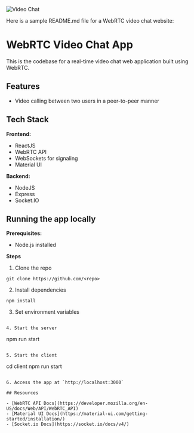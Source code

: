 ![Video Chat](https://i.ibb.co/7WZRLD1/122.jpg)


Here is a sample README.md file for a WebRTC video chat website:

# WebRTC Video Chat App

This is the codebase for a real-time video chat web application built using WebRTC. 

## Features

- Video calling between two users in a peer-to-peer manner

## Tech Stack

**Frontend:**

- ReactJS
- WebRTC API
- WebSockets for signaling 
- Material UI

**Backend:**

- NodeJS 
- Express 
- Socket.IO



## Running the app locally

**Prerequisites:**

- Node.js installed


**Steps**

1. Clone the repo

```
git clone https://github.com/<repo>
```

2. Install dependencies

```
npm install
```

3. Set environment variables

```

4. Start the server

```
npm run start
```

5. Start the client

```
cd client
npm run start
```

6. Access the app at `http://localhost:3000`

## Resources

- [WebRTC API Docs](https://developer.mozilla.org/en-US/docs/Web/API/WebRTC_API)
- [Material UI Docs](https://material-ui.com/getting-started/installation/) 
- [Socket.io Docs](https://socket.io/docs/v4/)







